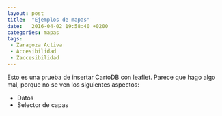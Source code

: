 ```yaml
---
layout: post
title:  "Ejemplos de mapas"
date:   2016-04-02 19:58:40 +0200
categories: mapas
tags: 
 - Zaragoza Activa
 - Accesibilidad
 - Zaccesibilidad
---
```


Esto es una prueba de insertar CartoDB con leaflet. Parece que hago algo mal, 
porque no se ven los siguientes aspectos:

* Datos
* Selector de capas 

<div id="map"></div>
    
<!-- include cartodb.js library -->
<script src="http://libs.cartocdn.com/cartodb.js/v3/3.15/cartodb.js"></script>

<script>
  function main() {
    var map = new L.Map('map', {
      zoomControl: true,
      center: [43, 0],
      zoom: 13
    });

    L.tileLayer('http://tile.stamen.com/toner/{z}/{x}/{y}.png', {
      attribution: 'Stamen'
    }).addTo(map);

    cartodb.createLayer(map, 'https://ccamara.cartodb.com/api/v2/viz/7f1989ba-52ee-11e5-b5aa-0e9d821ea90d/viz.json')
        .addTo(map)
     .on('done', function(layer) {

      layer.setInteraction(true);

      layer.on('featureOver', function(e, latlng, pos, data) {
        cartodb.log.log(e, latlng, pos, data);
      });

      layer.on('error', function(err) {
        cartodb.log.log('error: ' + err);
      });
    }).on('error', function() {
      cartodb.log.log("some error occurred");
    });
  }

  // you could use $(window).load(main);
  window.onload = main;
</script>

